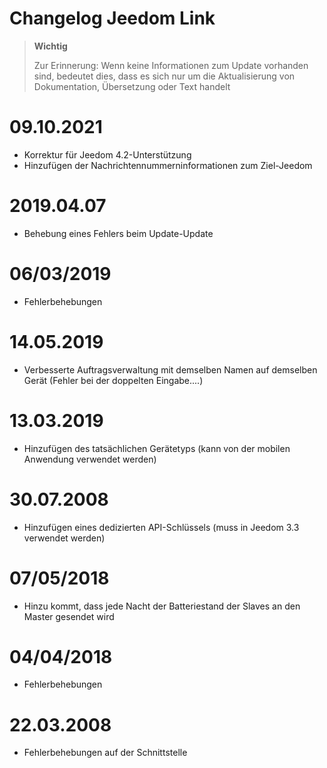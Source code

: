 # Changelog Jeedom Link

>**Wichtig**
>
>Zur Erinnerung: Wenn keine Informationen zum Update vorhanden sind, bedeutet dies, dass es sich nur um die Aktualisierung von Dokumentation, Übersetzung oder Text handelt

# 09.10.2021

- Korrektur für Jeedom 4.2-Unterstützung
- Hinzufügen der Nachrichtennummerninformationen zum Ziel-Jeedom

# 2019.04.07

- Behebung eines Fehlers beim Update-Update

# 06/03/2019

- Fehlerbehebungen

# 14.05.2019

- Verbesserte Auftragsverwaltung mit demselben Namen auf demselben Gerät (Fehler bei der doppelten Eingabe....)

# 13.03.2019

- Hinzufügen des tatsächlichen Gerätetyps (kann von der mobilen Anwendung verwendet werden)

# 30.07.2008

- Hinzufügen eines dedizierten API-Schlüssels (muss in Jeedom 3.3 verwendet werden)

# 07/05/2018

- Hinzu kommt, dass jede Nacht der Batteriestand der Slaves an den Master gesendet wird

# 04/04/2018

- Fehlerbehebungen

# 22.03.2008

- Fehlerbehebungen auf der Schnittstelle
